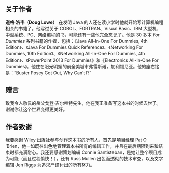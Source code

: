 ## 关于作者

**道格·洛韦（Doug Lowe）** 在发明 Java 的人还在读小学时他就开始写计算机编程相关的书籍了。他写过关于 COBOL、FORTRAN、Visual Basic、IBM 大型机、中型系统、PC、网络编程的书，可能还有一些他完全忘记了。他是 30 多本 *For Dummies* 系列书籍的作者，包括：《Java All-In-One For Dummies, 4th Edition》、《Java For Dummies Quick Reference》、《Networking For Dummies, 10th Edition》、《Networking All-In-One For Dummies, 4th Edition》、《PowerPoint 2013 For Dummies》和《Electronics All-In-One For Dummies》。他住在阳光明媚的前全美城市弗雷斯诺，加利福尼亚。他的座右铭是：“Buster Posey Got Out, Why Can’t I?”



## 赠言

致我令人敬佩的岳父戈登·吉尔哈特先生，他在我正准备写这本书的时候去世了。谢谢你让这个世界变得更美好。



## 作者致谢

我要感谢 Wiley  出版社参与创作这本书的所有人，首先是项目经理 Pat O ‘Brien，他一如既往出色地管理着本书所有的编辑工作，并且在最后期限到来和结束时都充满耐心。我还要感谢策划编辑 Connie Santisteban，是她让整个项目成为可能（而且过程愉快！），还有 Russ Mullen 出色而透彻的技术审查，以及文字编辑 Jen Riggs 为追求严谨付出的所有努力。